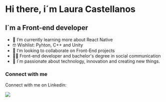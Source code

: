 # Hi there, i´m Laura Castellanos

## I´m a Front-end developer

- 🌱 I’m currently learning more about React Native
- 🤓 Wishlist: Pyhton, C++ and Unity
- 👯 I’m looking to collaborate on Front-End projects 
- 🧑‍🎓 Front-end developer and bachelor's degree in social communication
- 💛 I´m passionate about technology, innovation and creating new things.

### Connect with me

Connect with me on Linkedin:

<a title="LinkedIn" href="https://www.linkedin.com/in/laura-castellanos-55b1a4155/"><img src="https://img.shields.io/badge/LinkedIn-0077B5?style=for-the-badge&logo=linkedin&logoColor=white"></a>
